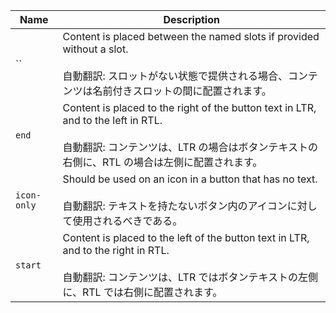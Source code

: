 | Name        | Description                                                                                                                                                                               |
| ----------- | ----------------------------------------------------------------------------------------------------------------------------------------------------------------------------------------- |
| ``          | Content is placed between the named slots if provided without a slot.<br /><br />自動翻訳: スロットがない状態で提供される場合、コンテンツは名前付きスロットの間に配置されます。           |
| `end`       | Content is placed to the right of the button text in LTR, and to the left in RTL.<br /><br />自動翻訳: コンテンツは、LTR の場合はボタンテキストの右側に、RTL の場合は左側に配置されます。 |
| `icon-only` | Should be used on an icon in a button that has no text.<br /><br />自動翻訳: テキストを持たないボタン内のアイコンに対して使用されるべきである。                                           |
| `start`     | Content is placed to the left of the button text in LTR, and to the right in RTL.<br /><br />自動翻訳: コンテンツは、LTR ではボタンテキストの左側に、RTL では右側に配置されます。         |
